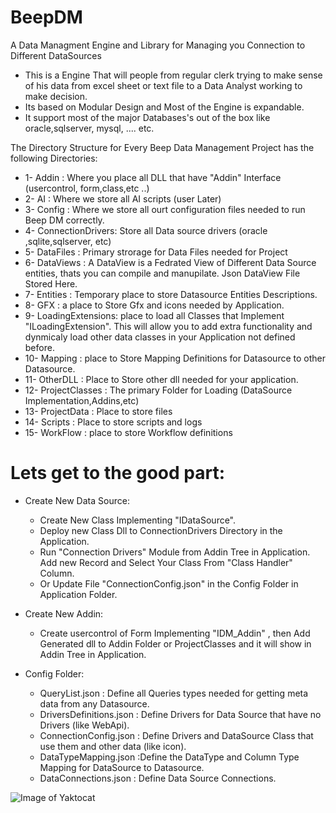 # BeepDM

A Data Managment Engine and Library for Managing you Connection to Different DataSources 

  * This is a Engine That will people from regular clerk trying to make sense of his data from excel sheet or text file to a Data Analyst working to make decision.
  * Its based on Modular Design and Most of the Engine is expandable.
  * It support most of the major Databases's out of the box like oracle,sqlserver, mysql, .... etc.

The Directory Structure for Every Beep Data Management Project has the following Directories:

* 1- Addin            : Where you place all DLL that have "Addin" Interface (usercontrol, form,class,etc ..)
* 2- AI               : Where we store all AI scripts (user Later)
* 3- Config           : Where we store all ourt configuration files needed to run Beep DM correctly.
* 4- ConnectionDrivers: Store all Data source drivers (oracle ,sqlite,sqlserver, etc)
* 5- DataFiles        : Primary strorage for Data Files needed for Project
* 6- DataViews        : A DataView is a Fedrated View of Different Data Source entities, thats you can compile and manupilate. Json DataView File Stored Here.
* 7- Entities         : Temporary place to store Datasource Entities Descriptions.
* 8- GFX              : a place to Store Gfx and icons needed by Application.
* 9- LoadingExtensions: place to load all Classes that Implement "ILoadingExtension". This will allow you to add extra functionality and dynmicaly load other data                             classes in your Application not defined before.
* 10- Mapping         : place to Store Mapping Definitions for Datasource to other Datasource.
* 11- OtherDLL        : Place to Store other dll needed for your application.
* 12- ProjectClasses  : The primary Folder for Loading (DataSource Implementation,Addins,etc)
* 13- ProjectData     : Place to store files 
* 14- Scripts         : Place to store scripts and logs
* 15- WorkFlow        : place to store Workflow definitions


# Lets get to the good part:


* Create New Data Source:
  * Create New Class Implementing "IDataSource".
  * Deploy new Class Dll to ConnectionDrivers Directory in the Application.
  * Run "Connection Drivers" Module from Addin Tree in Application. Add new Record and Select Your Class From "Class Handler" Column.
  * Or Update File "ConnectionConfig.json" in the Config Folder in Application Folder.
  
* Create New Addin:
  * Create usercontrol of Form Implementing "IDM_Addin" , then Add Generated dll to Addin Folder or ProjectClasses and it will show in Addin Tree in Application.
    
* Config Folder:
   * QueryList.json : Define all Queries types needed for getting meta data from any Datasource.
   * DriversDefinitions.json : Define Drivers for Data Source that have no Drivers (like WebApi).
   * ConnectionConfig.json : Define Drivers and DataSource Class that use them and other data (like icon).
   * DataTypeMapping.json :Define the DataType and Column Type Mapping for DataSource to Datasource.
   * DataConnections.json : Define Data Source Connections.
   
![Image of Yaktocat](https://github.com/fahadTheTechIdea/gfx/blob/master/DataManagementEngine.png) 
